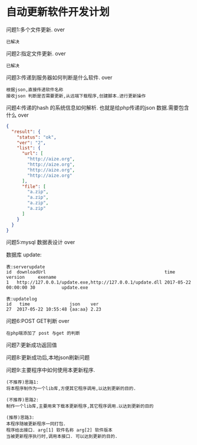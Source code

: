 自动更新软件开发计划
===

问题1:多个文件更新.                                                             over
```
已解决
```
问题2:指定文件更新.                                                             over
```
已解决
```
问题3:传递到服务器如何判断是什么软件.                                            over
```
根据json,直接传递软件名称
接收json 判断是否需要更新,从远端下载程序,创建脚本.进行更新操作
```
问题4:传递的hash 的系统信息如何解析. 也就是给php传递的json 数据.需要包含什么        over
``` json
{
  "result": {
    "status": "ok",
    "ver": "2",
    "list": {
      "url": [
        "http://aize.org",
        "http://aize.org",
        "http://aize.org",
        "http://aize.org"
      ],
      "file": [
        "a.zip",
        "a.zip",
        "a.zip",
        "a.zip"
      ]
    }
  }
}
```

问题5:mysql 数据表设计                                                          over

数据库 update:
```
表:serverupdate
id  downloadUrl                                             time                version     exename
1	http://127.0.0.1/update.exe,http://127.0.0.1/update.dll	2017-05-22 00:00:00	30	        update.exe
```

```
表:updatelog
id   time               json    ver
27	2017-05-22 10:55:48	{aa:aa}	2.23
```
问题6:POST GET判断                                                              over
```
在php端添加了 post 与get 的判断
```
问题7:更新成功返回值


问题8:更新成功后,本地json刷新问题

问题9:主要程序中如何使用本更新程序.
```
(不推荐)思路1:
将本程序制作为一个lib库,方便其它程序调用,以达到更新的目的.

(不推荐)思路2:
制作一个lib库,主要用来下载本更新程序,其它程序调用.以达到更新的目的

(推荐)思路3:
本程序随被更新程序一同打包.
程序给出接口. arg[1] 软件名称 arg[2] 软件版本 
当被更新程序执行时,调用本接口. 可以达到更新的目的.
```